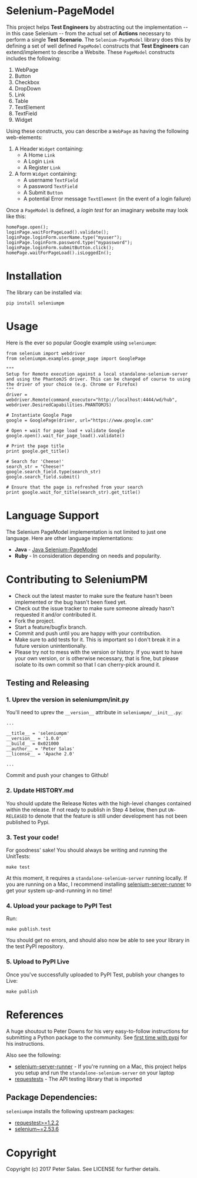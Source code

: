 Selenium-PageModel
==================

This project helps **Test Engineers** by abstracting out the implementation -- in this case Selenium -- from the actual set of **Actions** necessary to perform a single **Test Scenario**. The `Selenium-PageModel` library does this by defining a set of well defined `PageModel` constructs that **Test Engineers** can extend/implement to describe a Website. These `PageModel` constructs includes the following:

1. WebPage
2. Button
3. Checkbox
4. DropDown
6. Link
7. Table
8. TextElement
9. TextField
10. Widget

Using these constructs, you can describe a `WebPage` as having the following web-elements:

1. A Header `Widget` containing:
	* A Home `Link`
	* A Login `Link`
	* A Register `Link`
2. A form `Widget` containing:
	* A username `TextField`
	* A password `TextField`
	* A Submit `Button`
	* A potential Error message `TextElement` (in the event of a login failure)

Once a `PageModel` is defined, a _login test_ for an imaginary website may look like this:

	homePage.open();
	loginPage.waitForPageLoad().validate();
	loginPage.loginForm.userName.type("myuser");
	loginPage.loginForm.password.type("mypassword");
	loginPage.loginForm.submitButton.click();
	homePage.waitForPageLoad().isLoggedIn();

# Installation

The library can be installed via:

	pip install seleniumpm

# Usage

Here is the ever so popular Google example using `seleniumpm`:

	from selenium import webdriver
	from seleniumpm.examples.googe_page import GooglePage
	
	"""
	Setup for Remote execution against a local standalone-selenium-server
	and using the PhantomJS driver. This can be changed of course to using 
	the driver of your choice (e.g. Chrome or Firefox)
	"""
	driver = webdriver.Remote(command_executor="http://localhost:4444/wd/hub", webdriver.DesiredCapabilities.PHANTOMJS)
	
	# Instantiate Google Page
	google = GooglePage(driver, url="https://www.google.com"
	
	# Open + wait for page load + validate Google
	google.open().wait_for_page_load().validate()
	
	# Print the page title
	print google.get_title()
	
	# Search for 'Cheese!'
	search_str = "Cheese!"
	google.search_field.type(search_str)
	google.search_field.submit()
	
	# Ensure that the page is refreshed from your search
	print google.wait_for_title(search_str).get_title()

# Language Support

The Selenium PageModel implementation is not limited to just one language. Here are other language implementations:

* **Java** - [Java Selenium-PageModel](https://github.com/gradeawarrior/selenium-pagemodel)
* **Ruby** - In consideration depending on needs and popularity.


# Contributing to SeleniumPM
 
* Check out the latest master to make sure the feature hasn't been implemented or the bug hasn't been fixed yet.
* Check out the issue tracker to make sure someone already hasn't requested it and/or contributed it.
* Fork the project.
* Start a feature/bugfix branch.
* Commit and push until you are happy with your contribution.
* Make sure to add tests for it. This is important so I don't break it in a future version unintentionally.
* Please try not to mess with the version or history. If you want to have your own version, or is otherwise necessary, that is fine, but please isolate to its own commit so that I can cherry-pick around it.

## Testing and Releasing

### 1. Uprev the version in seleniumpm/__init__.py

You'll need to uprev the `__version__` attribute in `seleniumpm/__init__.py`:

	...
	
	__title__ = 'seleniumpm'
	__version__ = '1.0.0'
	__build__ = 0x021000
	__author__ = 'Peter Salas'
	__license__ = 'Apache 2.0'
	
	...
	
Commit and push your changes to Github!

### 2. Update HISTORY.md

You should update the Release Notes with the high-level changes contained within the release. If not ready to publish in Step 4 below, then put `UN-RELEASED` to denote that the feature is still under development has not been published to Pypi.

### 3. Test your code!

For goodness' sake! You should always be writing and running the UnitTests:

    make test

At this moment, it requires a `standalone-selenium-server` running locally. If you are running on a Mac, I recommend installing [selenium-server-runner](https://github.com/gradeawarrior/selenium-server-runner) to get your system up-and-running in no time!

### 4. Upload your package to PyPI Test

Run:

	make publish.test
	
You should get no errors, and should also now be able to see your library in the test PyPI repository.

### 5. Upload to PyPI Live

Once you've successfully uploaded to PyPI Test, publish your changes to Live:

	make publish

# References

A huge shoutout to Peter Downs for his very easy-to-follow instructions for submitting a Python package to the community. See [first time with pypi](http://peterdowns.com/posts/first-time-with-pypi.html) for his instructions.

Also see the following:

- [selenium-server-runner](https://github.com/gradeawarrior/selenium-server-runner) - If you're running on a Mac, this project helps you setup and run the `standalone-selenium-server` on your laptop
- [requestests](https://github.com/gradeawarrior/requestests) - The API testing library that is imported

## Package Dependencies:

`seleniumpm` installs the following upstream packages:

- [requestest>=1.2.2](https://pypi.python.org/pypi/requestests/)
- [selenium~=2.53.6](https://pypi.python.org/pypi/selenium/2.53.6)

# Copyright

Copyright (c) 2017 Peter Salas. See LICENSE for
further details.